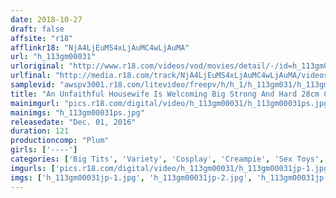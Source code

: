 ```yaml
---
date: 2018-10-27
draft: false
affsite: "r18"
afflinkr18: "NjA4LjEuMS4xLjAuMC4wLjAuMA"
url: "h_113gm00031"
urloriginal: "http://www.r18.com/videos/vod/movies/detail/-/id=h_113gm00031"
urlfinal: "http://media.r18.com/track/NjA4LjEuMS4xLjAuMC4wLjAuMA/videos/vod/movies/detail/-/id=h_113gm00031"
samplevid: "awspv3001.r18.com/litevideo/freepv/h/h_1/h_113gm031/h_113gm031_dmb_w.mp4"
title: "An Unfaithful Housewife Is Welcoming Big Strong And Hard 28cm Cocks Into Her Hungry Pussy! Hot Drama! Monthly Ero Gomez vol. 10"
mainimgurl: "pics.r18.com/digital/video/h_113gm00031/h_113gm00031ps.jpg"
mainimgs: "h_113gm00031ps.jpg"
releasedate: "Dec. 01, 2016"
duration: 121
productioncomp: "Plum"
girls: ['----']
categories: ['Big Tits', 'Variety', 'Cosplay', 'Creampie', 'Sex Toys', 'Hi-Def']
imgurls: ['pics.r18.com/digital/video/h_113gm00031/h_113gm00031jp-1.jpg', 'pics.r18.com/digital/video/h_113gm00031/h_113gm00031jp-2.jpg', 'pics.r18.com/digital/video/h_113gm00031/h_113gm00031jp-3.jpg', 'pics.r18.com/digital/video/h_113gm00031/h_113gm00031jp-4.jpg', 'pics.r18.com/digital/video/h_113gm00031/h_113gm00031jp-5.jpg', 'pics.r18.com/digital/video/h_113gm00031/h_113gm00031jp-6.jpg', 'pics.r18.com/digital/video/h_113gm00031/h_113gm00031jp-7.jpg', 'pics.r18.com/digital/video/h_113gm00031/h_113gm00031jp-8.jpg', 'pics.r18.com/digital/video/h_113gm00031/h_113gm00031jp-9.jpg', 'pics.r18.com/digital/video/h_113gm00031/h_113gm00031jp-10.jpg', 'pics.r18.com/digital/video/h_113gm00031/h_113gm00031jp-11.jpg', 'pics.r18.com/digital/video/h_113gm00031/h_113gm00031jp-12.jpg', 'pics.r18.com/digital/video/h_113gm00031/h_113gm00031jp-13.jpg', 'pics.r18.com/digital/video/h_113gm00031/h_113gm00031jp-14.jpg', 'pics.r18.com/digital/video/h_113gm00031/h_113gm00031jp-15.jpg', 'pics.r18.com/digital/video/h_113gm00031/h_113gm00031jp-16.jpg', 'pics.r18.com/digital/video/h_113gm00031/h_113gm00031jp-17.jpg', 'pics.r18.com/digital/video/h_113gm00031/h_113gm00031jp-18.jpg', 'pics.r18.com/digital/video/h_113gm00031/h_113gm00031jp-19.jpg', 'pics.r18.com/digital/video/h_113gm00031/h_113gm00031jp-20.jpg']
imgs: ['h_113gm00031jp-1.jpg', 'h_113gm00031jp-2.jpg', 'h_113gm00031jp-3.jpg', 'h_113gm00031jp-4.jpg', 'h_113gm00031jp-5.jpg', 'h_113gm00031jp-6.jpg', 'h_113gm00031jp-7.jpg', 'h_113gm00031jp-8.jpg', 'h_113gm00031jp-9.jpg', 'h_113gm00031jp-10.jpg', 'h_113gm00031jp-11.jpg', 'h_113gm00031jp-12.jpg', 'h_113gm00031jp-13.jpg', 'h_113gm00031jp-14.jpg', 'h_113gm00031jp-15.jpg', 'h_113gm00031jp-16.jpg', 'h_113gm00031jp-17.jpg', 'h_113gm00031jp-18.jpg', 'h_113gm00031jp-19.jpg', 'h_113gm00031jp-20.jpg']
---
```

